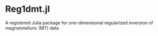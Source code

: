 # Reg1dmt.jl
A registered Julia package for one-dimensional regularized inversion of magnetotelluric (MT) data
